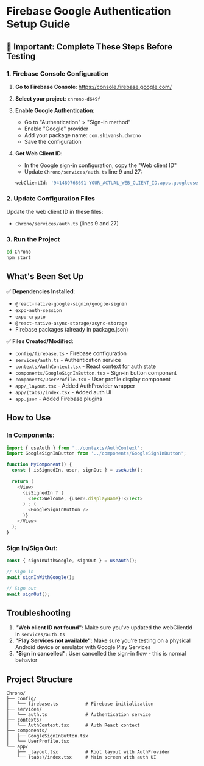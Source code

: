 # Firebase Google Authentication Setup Guide

## 🚨 Important: Complete These Steps Before Testing

### 1. Firebase Console Configuration

1. **Go to Firebase Console**: https://console.firebase.google.com/
2. **Select your project**: `chrono-d649f`
3. **Enable Google Authentication**:
   - Go to "Authentication" > "Sign-in method"
   - Enable "Google" provider
   - Add your package name: `com.shivansh.chrono`
   - Save the configuration

4. **Get Web Client ID**:
   - In the Google sign-in configuration, copy the "Web client ID"
   - Update `Chrono/services/auth.ts` line 9 and 27:
   ```typescript
   webClientId: '941489768691-YOUR_ACTUAL_WEB_CLIENT_ID.apps.googleusercontent.com'
   ```

### 2. Update Configuration Files

Update the web client ID in these files:
- `Chrono/services/auth.ts` (lines 9 and 27)

### 3. Run the Project

```bash
cd Chrono
npm start
```

## What's Been Set Up

✅ **Dependencies Installed**:
- `@react-native-google-signin/google-signin`
- `expo-auth-session`
- `expo-crypto`
- `@react-native-async-storage/async-storage`
- Firebase packages (already in package.json)

✅ **Files Created/Modified**:
- `config/firebase.ts` - Firebase configuration
- `services/auth.ts` - Authentication service
- `contexts/AuthContext.tsx` - React context for auth state
- `components/GoogleSignInButton.tsx` - Sign-in button component
- `components/UserProfile.tsx` - User profile display component
- `app/_layout.tsx` - Added AuthProvider wrapper
- `app/(tabs)/index.tsx` - Added auth UI
- `app.json` - Added Firebase plugins

## How to Use

### In Components:
```typescript
import { useAuth } from '../contexts/AuthContext';
import GoogleSignInButton from '../components/GoogleSignInButton';

function MyComponent() {
  const { isSignedIn, user, signOut } = useAuth();
  
  return (
    <View>
      {isSignedIn ? (
        <Text>Welcome, {user?.displayName}!</Text>
      ) : (
        <GoogleSignInButton />
      )}
    </View>
  );
}
```

### Sign In/Sign Out:
```typescript
const { signInWithGoogle, signOut } = useAuth();

// Sign in
await signInWithGoogle();

// Sign out
await signOut();
```

## Troubleshooting

1. **"Web client ID not found"**: Make sure you've updated the webClientId in `services/auth.ts`
2. **"Play Services not available"**: Make sure you're testing on a physical Android device or emulator with Google Play Services
3. **"Sign in cancelled"**: User cancelled the sign-in flow - this is normal behavior

## Project Structure
```
Chrono/
├── config/
│   └── firebase.ts          # Firebase initialization
├── services/
│   └── auth.ts              # Authentication service
├── contexts/
│   └── AuthContext.tsx      # Auth React context
├── components/
│   ├── GoogleSignInButton.tsx
│   └── UserProfile.tsx
└── app/
    ├── _layout.tsx          # Root layout with AuthProvider
    └── (tabs)/index.tsx     # Main screen with auth UI
```


